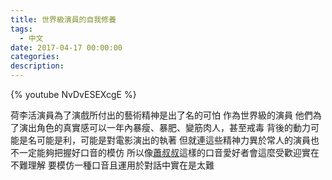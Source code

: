 ```yaml
---
title: 世界級演員的自我修養
tags:
  - 中文
date: 2017-04-17 00:00:00
categories:
description:
---
```



{% youtube NvDvESEXcgE %}

荷李活演員為了演戲所付出的藝術精神是出了名的可怕
作為世界級的演員
他們為了演出角色的真實感可以一年內暴瘦、暴肥、變筋肉人，甚至戒毒
背後的動力可能是名可能是利，可能是對電影演出的執著
但就連這些精神力異於常人的演員也不一定能夠把握好口音的模仿
所以像[蕭叔叔][1]這樣的口音愛好者會這麼受歡迎實在不難理解
要模仿一種口音且運用於對話中實在是太難


[1]: https://www.facebook.com/unclesiu/
